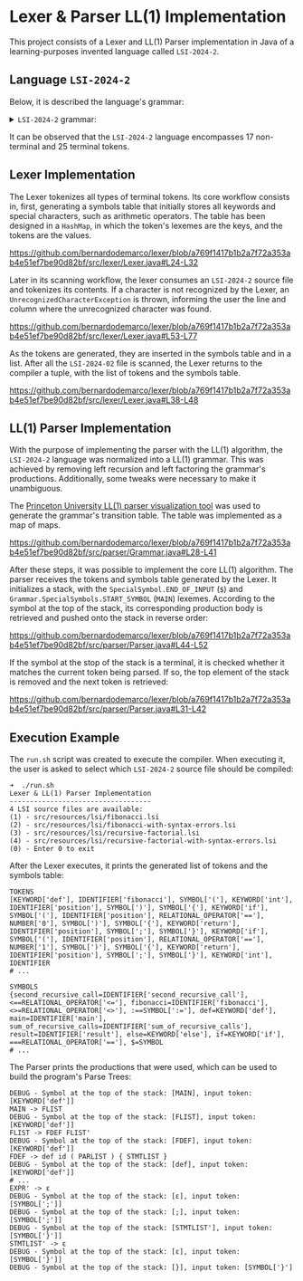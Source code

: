 # Lexer & Parser LL(1) Implementation

This project consists of a Lexer and LL(1) Parser implementation in Java of a learning-purposes invented language called `LSI-2024-2`.

## Language `LSI-2024-2`

Below, it is described the language's grammar:

<details>
<summary><code>LSI-2024-2</code> grammar:</summary>

```
MAIN → STMT | FLIST | ε
FLIST → FDEF FLIST | FDEF
FDEF → def id(PARLIST){STMTLIST}
PARLIST → int id, PARLIST | int id | ε
VARLIST → id, VARLIST | id
STMT → int VARLIST;
 | ATRIBST;
 | PRINTST;
 | RETURNST;
 | IFSTMT
 | {STMTLIST}
 | ;
ATRIBST → id := EXPR | id := FCALL
FCALL → id(PARLISTCALL)
PARLISTCALL → id, PARLISTCALL | id | ε
PRINTST → print EXPR
RETURNST → return id | return
IFSTMT → if(EXPR) STMT else STMT
 | if(EXPR) STMT
STMTLIST → STMT STMTLIST | STMT
EXPR → NUMEXPR < NUMEXPR
 | NUMEXPR <= NUMEXPR
 | NUMEXPR > NUMEXPR
 | NUMEXPR >= NUMEXPR
 | NUMEXPR == NUMEXPR
 | NUMEXPR <> NUMEXPR
 | NUMEXPR
NUMEXPR → NUMEXPR + TERM
 | NUMEXPR - TERM
 | TERM
TERM → TERM * FACTOR
 | TERM / FACTOR
 | FACTOR
FACTOR → num | (NUMEXPR) | id
```
</details>

It can be observed that the `LSI-2024-2` language encompasses 17 non-terminal and 25 terminal tokens.

## Lexer Implementation

The Lexer tokenizes all types of terminal tokens. Its core workflow consists in, first, generating a symbols table that initially stores all keywords and special characters, such as arithmetic operators. The table has been designed in a `HashMap`, in which the token's lexemes are the keys, and the tokens are the values. 

https://github.com/bernardodemarco/lexer/blob/a769f1417b1b2a7f72a353ab4e51ef7be90d82bf/src/lexer/Lexer.java#L24-L32

Later in its scanning workflow, the lexer consumes an `LSI-2024-2` source file and tokenizes its contents. If a character is not recognized by the Lexer, an `UnrecognizedCharacterException` is thrown, informing the user the line and column where the unrecognized character was found.

https://github.com/bernardodemarco/lexer/blob/a769f1417b1b2a7f72a353ab4e51ef7be90d82bf/src/lexer/Lexer.java#L53-L77

As the tokens are generated, they are inserted in the symbols table and in a list. After all the `LSI-2024-02` file is scanned, the Lexer returns to the compiler a tuple, with the list of tokens and the symbols table.

https://github.com/bernardodemarco/lexer/blob/a769f1417b1b2a7f72a353ab4e51ef7be90d82bf/src/lexer/Lexer.java#L38-L48

## LL(1) Parser Implementation

With the purpose of implementing the parser with the LL(1) algorithm, the `LSI-2024-2` language was normalized into a LL(1) grammar. This was achieved by removing left recursion and left factoring the grammar's productions. Additionally, some tweaks were necessary to make it unambiguous. 

The [Princeton University LL(1) parser visualization tool](https://www.cs.princeton.edu/courses/archive/spring20/cos320/LL1/) was used to generate the grammar's transition table. The table was implemented as a map of maps.

https://github.com/bernardodemarco/lexer/blob/a769f1417b1b2a7f72a353ab4e51ef7be90d82bf/src/parser/Grammar.java#L28-L41

After these steps, it was possible to implement the core LL(1) algorithm. The parser receives the tokens and symbols table generated by the Lexer. It initializes a stack, with the `SpecialSymbol.END_OF_INPUT` (`$`) and `Grammar.SpecialSymbols.START_SYMBOL` (`MAIN`) lexemes. According to the symbol at the top of the stack, its corresponding production body is retrieved and pushed onto the stack in reverse order:

https://github.com/bernardodemarco/lexer/blob/a769f1417b1b2a7f72a353ab4e51ef7be90d82bf/src/parser/Parser.java#L44-L52

If the symbol at the stop of the stack is a terminal, it is checked whether it matches the current token being parsed. If so, the top element of the stack is removed and the next token is retrieved:

https://github.com/bernardodemarco/lexer/blob/a769f1417b1b2a7f72a353ab4e51ef7be90d82bf/src/parser/Parser.java#L31-L42

## Execution Example

The `run.sh` script was created to execute the compiler. When executing it, the user is asked to select which `LSI-2024-2` source file should be compiled:

```
➜  ./run.sh                              
Lexer & LL(1) Parser Implementation
-----------------------------------
4 LSI source files are available:
(1) - src/resources/lsi/fibonacci.lsi
(2) - src/resources/lsi/fibonacci-with-syntax-errors.lsi
(3) - src/resources/lsi/recursive-factorial.lsi
(4) - src/resources/lsi/recursive-factorial-with-syntax-errors.lsi
(0) - Enter 0 to exit
```

After the Lexer executes, it prints the generated list of tokens and the symbols table:

```
TOKENS
[KEYWORD['def'], IDENTIFIER['fibonacci'], SYMBOL['('], KEYWORD['int'], IDENTIFIER['position'], SYMBOL[')'], SYMBOL['{'], KEYWORD['if'], SYMBOL['('], IDENTIFIER['position'], RELATIONAL_OPERATOR['=='], NUMBER['0'], SYMBOL[')'], SYMBOL['{'], KEYWORD['return'], IDENTIFIER['position'], SYMBOL[';'], SYMBOL['}'], KEYWORD['if'], SYMBOL['('], IDENTIFIER['position'], RELATIONAL_OPERATOR['=='], NUMBER['1'], SYMBOL[')'], SYMBOL['{'], KEYWORD['return'], IDENTIFIER['position'], SYMBOL[';'], SYMBOL['}'], KEYWORD['int'], IDENTIFIER
# ...

SYMBOLS
{second_recursive_call=IDENTIFIER['second_recursive_call'], <==RELATIONAL_OPERATOR['<='], fibonacci=IDENTIFIER['fibonacci'], <>=RELATIONAL_OPERATOR['<>'], :==SYMBOL[':='], def=KEYWORD['def'], main=IDENTIFIER['main'], sum_of_recursive_calls=IDENTIFIER['sum_of_recursive_calls'], result=IDENTIFIER['result'], else=KEYWORD['else'], if=KEYWORD['if'], ===RELATIONAL_OPERATOR['=='], $=SYMBOL
# ...
```

The Parser prints the productions that were used, which can be used to build the program's Parse Trees:

```
DEBUG - Symbol at the top of the stack: [MAIN], input token: [KEYWORD['def']]
MAIN -> FLIST
DEBUG - Symbol at the top of the stack: [FLIST], input token: [KEYWORD['def']]
FLIST -> FDEF FLIST'
DEBUG - Symbol at the top of the stack: [FDEF], input token: [KEYWORD['def']]
FDEF -> def id ( PARLIST ) { STMTLIST }
DEBUG - Symbol at the top of the stack: [def], input token: [KEYWORD['def']]
# ...
EXPR' -> ε
DEBUG - Symbol at the top of the stack: [ε], input token: [SYMBOL[';']]
DEBUG - Symbol at the top of the stack: [;], input token: [SYMBOL[';']]
DEBUG - Symbol at the top of the stack: [STMTLIST'], input token: [SYMBOL['}']]
STMTLIST' -> ε
DEBUG - Symbol at the top of the stack: [ε], input token: [SYMBOL['}']]
DEBUG - Symbol at the top of the stack: [}], input token: [SYMBOL['}']
```
